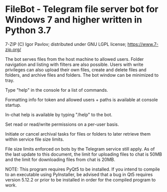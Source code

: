 # FileBot - Telegram file server bot for Windows 7 and higher written in Python 3.7

7-ZIP (C) Igor Pavlov; distributed under GNU LGPL license; https://www.7-zip.org/

The bot serves files from the host machine to allowed users. Folder navigation and listing with filters are also possible. Users with write privileges can also upload their own files, create and delete files and folders, and archive files and folders. The bot window can be minimized to tray.

Type "help" in the console for a list of commands.

Formatting info for token and allowed users + paths is available at console startup.

In-chat help is available by typing "/help" to the bot.

Set read or read/write permissions on a per-user basis.

Initiate or cancel archival tasks for files or folders to later retrieve them within service file size limits.

File size limits enforced on bots by the Telegram service still apply. As of the last update to this document, the limit for uploading files to chat is 50MB and the limit for downloading files from chat is 20MB.

NOTE: This program requires PyQt5 to be installed. If you intend to compile to an executable using PyInstaller, be advised that a bug in Qt5 requires version 5.12.2 or prior to be installed in order for the compiled program to work.
